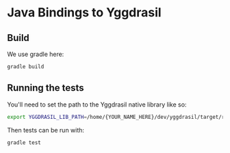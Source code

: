 # Java Bindings to Yggdrasil

## Build

We use gradle here:

```bash
gradle build
```

## Running the tests

You'll need to set the path to the Yggdrasil native library like so:

```bash
export YGGDRASIL_LIB_PATH=/home/{YOUR_NAME_HERE}/dev/yggdrasil/target/release
```

Then tests can be run with:

```bash
gradle test
```
